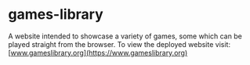 # games-library
A website intended to showcase a variety of games, some which can be played straight from the browser.
To view the deployed website visit: [www.gameslibrary.org](https://www.gameslibrary.org)